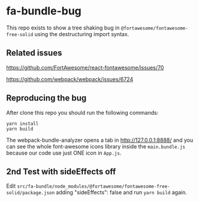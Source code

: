 # fa-bundle-bug

This repo exists to show a tree shaking bug in `@fortawesome/fontawesome-free-solid` using the destructuring import syntax.

## Related issues

https://github.com/FortAwesome/react-fontawesome/issues/70

https://github.com/webpack/webpack/issues/6724

## Reproducing the bug
After clone this repo you should run the following commands:

    yarn install
    yarn build

The webpack-bundle-analyzer opens a tab in http://127.0.0.1:8888/ and you can see the whole font-awesome icons library inside the `main.bundle.js` because our code use just ONE icon in `App.js`.

## 2nd Test with sideEffects off

Edit `src/fa-bundle/node_modules/@fortawesome/fontawesome-free-solid/package.json` adding "sideEffects": false and run `yarn build` again.
